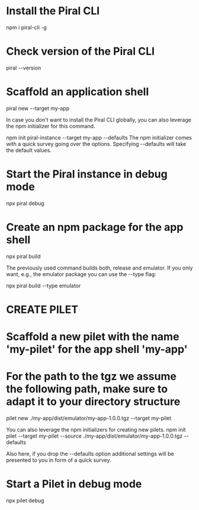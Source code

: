 # Install the Piral CLI
npm i piral-cli -g

# Check version of the Piral CLI
piral --version

# Scaffold an application shell
piral new --target my-app

In case you don't want to install the Piral CLI globally, you can also leverage the npm initializer for this command.

npm init piral-instance --target my-app --defaults
The npm initializer comes with a quick survey going over the options. Specifying --defaults will take the default values.

# Start the Piral instance in debug mode
npx piral debug

# Create an npm package for the app shell
npx piral build

The previously used command builds both, release and emulator. If you only want, e.g., the emulator package you can use the --type flag:

npx piral build --type emulator

# CREATE PILET
# Scaffold a new pilet with the name 'my-pilet' for the app shell 'my-app'
# For the path to the tgz we assume the following path, make sure to adapt it to your directory structure
pilet new ./my-app/dist/emulator/my-app-1.0.0.tgz --target my-pilet



You can also leverage the npm initializers for creating new pilets.
npm init pilet --target my-pilet --source ./my-app/dist/emulator/my-app-1.0.0.tgz --defaults

Also here, if you drop the --defaults option additional settings will be presented to you in form of a quick survey.

# Start a Pilet in debug mode
npx pilet debug